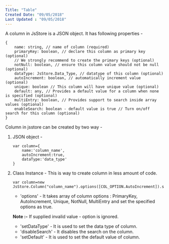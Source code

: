 ```yaml
---
Title: "Table"
Created Date: "09/05/2018"
Last Updated : "09/05/2018"
---
```


A column in JsStore is a JSON object. It has following properties -

```
{
    name: string, // name of column (required)
    primaryKey: boolean, // declare this column as primary key (optional)
    // We strongly recommend to create the primary keys (optional)
    notNull: boolean, // ensure this column value should not be null (optional)
    dataType: JsStore.Data_Type, // datatype of this column (optional)
    autoIncrement: boolean, // automatically increment value (optional)
    unique: boolean // This column will have unique value (optional)
    default: any, // Provides a default value for a column when none is specified (optional)
    multiEntry: boolean, // Provides support to search inside array values (optional)
    enableSearch: boolean - default value is true // Turn on/off search for this column (optional)
}
```

Column in jsstore can be created by two way - 

1. JSON object - 

    ```
    var column={
        name:'column_name',
        autoIncrement:true,
        dataType:'data_type'
    }
    ```
2. Class Instance - This is way to create column in less amount of code.

    ```
    var column=new JsStore.Column("column_name").options([COL_OPTION.AutoIncrement]).setDataType('datatype')
    ```

    * 'options' - It takes array of column options : PrimaryKey, AutoIncrement, Unique, NotNull, MultiEntry and set the specified options as true.

    **Note :-** If supplied invalid value - option is ignored.

    * 'setDataType' - It is used to set the data type of column.
    * 'disableSearch' - It disables the search on the column.
    * 'setDefault' - It is used to set the default value of column.


